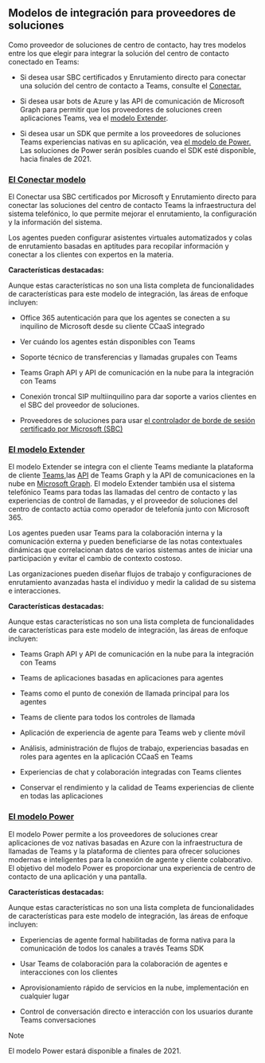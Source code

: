 ## <a name="integration-models-for-solution-providers"></a>Modelos de integración para proveedores de soluciones

<a name="steps"></a>

Como proveedor de soluciones de centro de contacto, hay tres modelos entre los que elegir para integrar la solución del centro de contacto conectado en Teams:

- Si desea usar SBC certificados y Enrutamiento directo para conectar una solución del centro de contacto a Teams, consulte el [Conectar.](?tabs=connect#steps)

- Si desea usar bots de Azure y las API de comunicación de Microsoft Graph para permitir que los proveedores de soluciones creen aplicaciones Teams, vea el [modelo Extender](?tabs=extend#steps).

- Si desea usar un SDK que permite a los proveedores de soluciones Teams experiencias nativas en su aplicación, vea [el modelo de Power.](?tabs=power#steps) Las soluciones de Power serán posibles cuando el SDK esté disponible, hacia finales de 2021.

### <a name="the-connect-model"></a>[**El Conectar modelo**](#tab/connect)

El Conectar usa SBC certificados por Microsoft y Enrutamiento directo para conectar las soluciones del centro de contacto Teams la infraestructura del sistema telefónico, lo que permite mejorar el enrutamiento, la configuración y la información del sistema.

Los agentes pueden configurar asistentes virtuales automatizados y colas de enrutamiento basadas en aptitudes para recopilar información y conectar a los clientes con expertos en la materia.

**Características destacadas:**

Aunque estas características no son una lista completa de funcionalidades de características para este modelo de integración, las áreas de enfoque incluyen:

  - Office 365 autenticación para que los agentes se conecten a su inquilino de Microsoft desde su cliente CCaaS integrado 

  - Ver cuándo los agentes están disponibles con Teams

  - Soporte técnico de transferencias y llamadas grupales con Teams 

  - Teams Graph API y API de comunicación en la nube para la integración con Teams 

  - Conexión troncal SIP multiinquilino para dar soporte a varios clientes en el SBC del proveedor de soluciones.  

  - Proveedores de soluciones para usar [ <span class="underline">el controlador de borde de sesión certificado por Microsoft (SBC)</span>](../direct-routing-border-controllers.md)


### <a name="the-extend-model"></a>[**El modelo Extender**](#tab/extend)

El modelo Extender se integra con el cliente Teams mediante la plataforma de cliente [Teams,](/microsoftteams/platform/overview)las [API](/graph/api/resources/teams-api-overview?view=graph-rest-1.0) de Teams Graph y la API de comunicaciones en la nube en [Microsoft Graph](/graph/api/resources/communications-api-overview?view=graph-rest-1.0). El modelo Extender también usa el sistema telefónico Teams para todas las llamadas del centro de contacto y las experiencias de control de llamadas, y el proveedor de soluciones del centro de contacto actúa como operador de telefonía junto con Microsoft 365.

Los agentes pueden usar Teams para la colaboración interna y la comunicación externa y pueden beneficiarse de las notas contextuales dinámicas que correlacionan datos de varios sistemas antes de iniciar una participación y evitar el cambio de contexto costoso.

Las organizaciones pueden diseñar flujos de trabajo y configuraciones de enrutamiento avanzadas hasta el individuo y medir la calidad de su sistema e interacciones.

**Características destacadas:**

Aunque estas características no son una lista completa de funcionalidades de características para este modelo de integración, las áreas de enfoque incluyen:

  - Teams Graph API y API de comunicación en la nube para la integración con Teams 

  - Teams de aplicaciones basadas en aplicaciones para agentes 

  - Teams como el punto de conexión de llamada principal para los agentes 

  - Teams de cliente para todos los controles de llamada

  - Aplicación de experiencia de agente para Teams web y cliente móvil

  - Análisis, administración de flujos de trabajo, experiencias basadas en roles para agentes en la aplicación CCaaS en Teams

  - Experiencias de chat y colaboración integradas con Teams clientes 

  - Conservar el rendimiento y la calidad de Teams experiencias de cliente en todas las aplicaciones  

### <a name="the-power-model"></a>[**El modelo Power**](#tab/power)

El modelo Power permite a los proveedores de soluciones crear aplicaciones de voz nativas basadas en Azure con la infraestructura de llamadas de Teams y la plataforma de clientes para ofrecer soluciones modernas e inteligentes para la conexión de agente y cliente colaborativo. El objetivo del modelo Power es proporcionar una experiencia de centro de contacto de una aplicación y una pantalla.

**Características destacadas:**

Aunque estas características no son una lista completa de funcionalidades de características para este modelo de integración, las áreas de enfoque incluyen:

  - Experiencias de agente formal habilitadas de forma nativa para la comunicación de todos los canales a través Teams SDK 

  - Usar Teams de colaboración para la colaboración de agentes e interacciones con los clientes  

  - Aprovisionamiento rápido de servicios en la nube, implementación en cualquier lugar 

  - Control de conversación directo e interacción con los usuarios durante Teams conversaciones 

>[!NOTE]
> El modelo Power estará disponible a finales de 2021.
